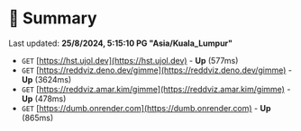 # 📖 Summary
Last updated: **25/8/2024, 5:15:10 PG "Asia/Kuala_Lumpur"**

- `GET` [https://hst.ujol.dev](https://hst.ujol.dev) - **Up** (577ms)
- `GET` [https://reddviz.deno.dev/gimme](https://reddviz.deno.dev/gimme) - **Up** (3624ms)
- `GET` [https://reddviz.amar.kim/gimme](https://reddviz.amar.kim/gimme) - **Up** (478ms)
- `GET` [https://dumb.onrender.com](https://dumb.onrender.com) - **Up** (865ms)
